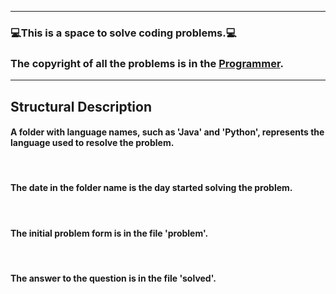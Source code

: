 ***
### 💻This is a space to solve coding problems.💻

### The copyright of all the problems is in the [Programmer](https://school.programmers.co.kr/learn/challenges?order=acceptance_desc&page=1).

***
## Structural Description

#### A folder with language names, such as 'Java' and 'Python', represents the language used to resolve the problem.

<br/>

#### The date in the folder name is the day started solving the problem.

<br/>

#### The initial problem form is in the file 'problem'.

<br/>

#### The answer to the question is in the file 'solved'.
